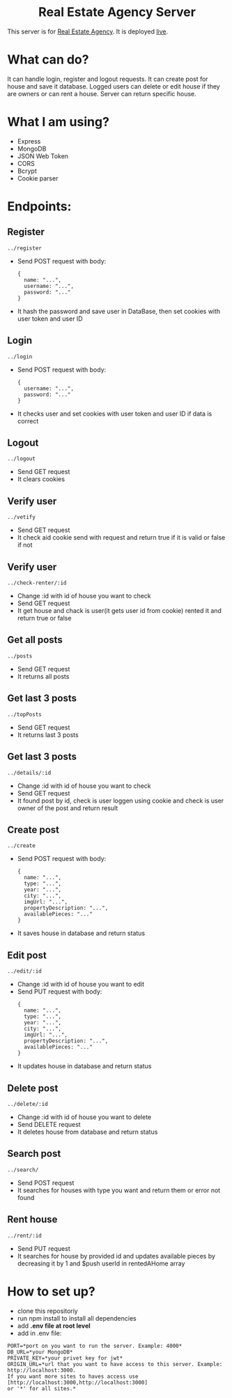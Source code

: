 <h1 align="center">Real Estate Agency Server</h1>

This server is for [Real Estate Agency](https://real-estate-agency-react.netlify.app). It is deployed [live](https://real-estate-agency-server.herokuapp.com).

# What can do?
It can handle login, register and logout requests. It can create post for house and save it database. Logged users can delete or edit house if they are owners or can rent a house. Server can return specific house.

# What I am using?
- Express
- MongoDB
- JSON Web Token
- CORS
- Bcrypt
- Cookie parser

# Endpoints:

## Register
`../register`
- Send POST request with body:
  ```
  {
    name: "...",
    username: "...",
    password: "..."
  }
  ```
- It hash the password and save user in DataBase, then set cookies with user token and user ID
## Login 
`../login`
- Send POST request with body:
  ```
  {
    username: "...",
    password: "..."
  }
  ```
- It checks user and set cookies with user token and user ID if data is correct
## Logout
`../logout`
- Send GET request
- It clears cookies
## Verify user
`../vetify`
- Send GET request
- It check aid cookie send with request and return true if it is valid or false if not
## Verify user
`../check-renter/:id`
- Change :id with id of house you want to check
- Send GET request
- It get house and chack is user(it gets user id from cookie) rented it and return true or false
  
## Get all posts
`../posts`
- Send GET request
- It returns all posts
## Get last 3 posts
`../topPosts`
- Send GET request
- It returns last 3 posts
## Get last 3 posts
`../details/:id`
- Change :id with id of house you want to check
- Send GET request
- It found post by id, check is user loggen using cookie and check is user owner of the post and return result
  
## Create post
`../create`
- Send POST request with body:
  ```
  {
    name: "...", 
    type: "...",
    year: "...", 
    city: "...",
    imgUrl: "...",
    propertyDescription: "...", 
    availablePieces: "..." 
  }
  ```
- It saves house in database and return status
## Edit post
`../edit/:id`
- Change :id with id of house you want to edit
- Send PUT request with body:
  ```
  {
    name: "...", 
    type: "...",
    year: "...", 
    city: "...",
    imgUrl: "...",
    propertyDescription: "...", 
    availablePieces: "..." 
  }
  ```
- It updates house in database and return status
## Delete post
`../delete/:id`
- Change :id with id of house you want to delete
- Send DELETE request
- It deletes house from database and return status
  
## Search post
`../search/`
- Send POST request
- It searches for houses with type you want and return them or error not found
## Rent house
`../rent/:id`
- Send PUT request
- It searches for house by provided id and updates available pieces by decreasing it by 1 and $push userId in rentedAHome array

# How to set up?
- clone this repositoriy
- run npm install to install all dependencies
- add **.env file at root level**
- add in .env file:
```
PORT=*port on you want to run the server. Example: 4000*
DB_URL=*your MongoDB*
PRIVATE_KEY=*your privet key for jwt*
ORIGIN_URL=*url that you want to have access to this server. Example: http://localhost:3000. 
If you want more sites to haves access use [http://localhost:3000,http://localhost:3000]
or '*' for all sites.*
```